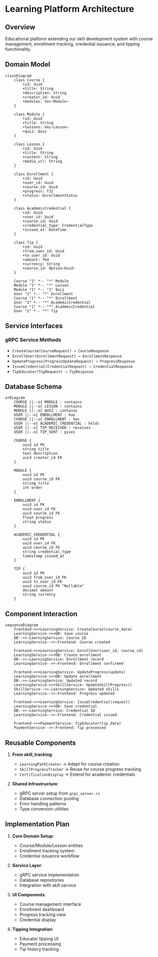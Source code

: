 # Learning Platform Architecture

## Overview
Educational platform extending our skill development system with course management, enrollment tracking, credential issuance, and tipping functionality.

## Domain Model
```mermaid
classDiagram
    class Course {
        +id: Uuid
        +title: String
        +description: String
        +creator_id: Uuid
        +modules: Vec~Module~
    }

    class Module {
        +id: Uuid
        +title: String
        +lessons: Vec~Lesson~
        +quiz: Quiz
    }

    class Lesson {
        +id: Uuid
        +title: String
        +content: String
        +media_url: String
    }

    class Enrollment {
        +id: Uuid
        +user_id: Uuid
        +course_id: Uuid
        +progress: f32
        +status: EnrollmentStatus
    }

    class AcademicCredential {
        +id: Uuid
        +user_id: Uuid
        +course_id: Uuid
        +credential_type: CredentialType
        +issued_at: DateTime
    }

    class Tip {
        +id: Uuid
        +from_user_id: Uuid
        +to_user_id: Uuid
        +amount: f64
        +currency: String
        +course_id: Option~Uuid~
    }

    Course "1" *-- "*" Module
    Module "1" *-- "*" Lesson
    Module "1" *-- "1" Quiz
    User "1" *-- "*" Enrollment
    Course "1" *-- "*" Enrollment
    User "1" *-- "*" AcademicCredential
    Course "1" *-- "*" AcademicCredential
    User "1" *-- "*" Tip
```

## Service Interfaces
### gRPC Service Methods
- `CreateCourse(CourseRequest) → CourseResponse`
- `EnrollUser(EnrollmentRequest) → EnrollmentResponse`
- `UpdateProgress(ProgressUpdateRequest) → ProgressResponse`
- `IssueCredential(CredentialRequest) → CredentialResponse`
- `TipEducator(TipRequest) → TipResponse`

## Database Schema
```mermaid
erDiagram
    COURSE ||--o{ MODULE : contains
    MODULE ||--o{ LESSON : contains
    MODULE ||--o{ QUIZ : contains
    USER ||--o{ ENROLLMENT : has
    COURSE ||--o{ ENROLLMENT : has
    USER ||--o{ ACADEMIC_CREDENTIAL : holds
    USER ||--o{ TIP_RECEIVED : receives
    USER ||--o{ TIP_SENT : gives

    COURSE {
        uuid id PK
        string title
        text description
        uuid creator_id FK
    }
    
    MODULE {
        uuid id PK
        uuid course_id FK
        string title
        int order
    }
    
    ENROLLMENT {
        uuid id PK
        uuid user_id FK
        uuid course_id FK
        float progress
        string status
    }
    
    ACADEMIC_CREDENTIAL {
        uuid id PK
        uuid user_id FK
        uuid course_id FK
        string credential_type
        timestamp issued_at
    }
    
    TIP {
        uuid id PK
        uuid from_user_id FK
        uuid to_user_id FK
        uuid course_id FK "Nullable"
        decimal amount
        string currency
    }
```

## Component Interaction
```mermaid
sequenceDiagram
    Frontend->>+LearningService: CreateCourse(course_data)
    LearningService->>+DB: Save course
    DB-->>-LearningService: Course ID
    LearningService-->>-Frontend: Course created
    
    Frontend->>+LearningService: EnrollUser(user_id, course_id)
    LearningService->>+DB: Create enrollment
    DB-->>-LearningService: Enrollment record
    LearningService-->>-Frontend: Enrollment confirmed
    
    Frontend->>+LearningService: UpdateProgress(update)
    LearningService->>+DB: Update enrollment
    DB-->>-LearningService: Updated record
    LearningService->>+SkillService: UpdateSkillProgress()
    SkillService-->>-LearningService: Updated skills
    LearningService-->>-Frontend: Progress updated
    
    Frontend->>+LearningService: IssueCredential(request)
    LearningService->>+DB: Save credential
    DB-->>-LearningService: Credential ID
    LearningService-->>-Frontend: Credential issued
    
    Frontend->>+PaymentService: TipEducator(tip_data)
    PaymentService-->>-Frontend: Tip processed
```

## Reusable Components
1. **From skill_tracking**:
   - `LearningPathCreator` → Adapt for course creation
   - `SkillProgressTracker` → Reuse for course progress tracking
   - `CertificationDisplay` → Extend for academic credentials

2. **Shared Infrastructure**:
   - gRPC server setup from `grpc_server.rs`
   - Database connection pooling
   - Error handling patterns
   - Type conversion utilities

## Implementation Plan
1. **Core Domain Setup**:
   - Course/Module/Lesson entities
   - Enrollment tracking system
   - Credential issuance workflow

2. **Service Layer**:
   - gRPC service implementation
   - Database repositories
   - Integration with skill service

3. **UI Components**:
   - Course management interface
   - Enrollment dashboard
   - Progress tracking view
   - Credential display

4. **Tipping Integration**:
   - Educator tipping UI
   - Payment processing
   - Tip history tracking